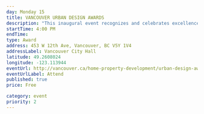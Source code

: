 ```yaml
---
day: Monday 15
title: VANCOUVER URBAN DESIGN AWARDS
description: "This inaugural event recognizes and celebrates excellence in architecture and urban design in Vancouver."
startTime: 4:00 PM
endTime: 
type: Award
address: 453 W 12th Ave, Vancouver, BC V5Y 1V4 
addressLabel: Vancouver City Hall
latitude: 49.2608024
longitude: -123.113944
eventUrl: http://vancouver.ca/home-property-development/urban-design-awards.aspx
eventUrlLabel: Attend
published: true
price: Free

category: event
priority: 2
---
```

